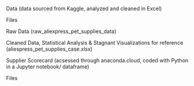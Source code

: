 Data 
(data sourced from Kaggle, analyzed and cleaned in Excel)

  Files
  
  Raw Data (raw_aliexpress_pet_supplies_data)
  
  Cleaned Data, Statistical Analysis & Stagnant Visualizations for reference (aliespress_pet_supplies_case.xlsx)

Supplier Scorecard
(acsessed through anaconda.cloud, coded with Python in a Jupyter notebook/ dataframe)

  Files
  

